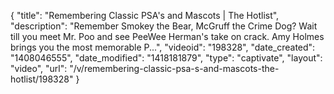{
    "title": "Remembering Classic PSA's and Mascots | The Hotlist",
    "description": "Remember Smokey the Bear, McGruff the Crime Dog? Wait till you meet Mr. Poo and see PeeWee Herman's take on crack. Amy Holmes brings you the most memorable P...",
    "videoid": "198328",
    "date_created": "1408046555",
    "date_modified": "1418181879",
    "type": "captivate",
    "layout": "video",
    "url": "\/v\/remembering-classic-psa-s-and-mascots-the-hotlist\/198328"
}